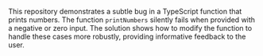 This repository demonstrates a subtle bug in a TypeScript function that prints numbers. The function `printNumbers` silently fails when provided with a negative or zero input.  The solution shows how to modify the function to handle these cases more robustly, providing informative feedback to the user.